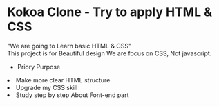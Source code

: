 # Kokoa Clone - Try to apply HTML & CSS

"We are going to Learn basic HTML & CSS" <br>
This project is for Beautiful design
We are focus on CSS, Not javascript. 

- Priory Purpose
<li>Make more clear HTML structure</li>
<li>Upgrade my CSS skill</li>
<li>Study step by step About Font-end part</li>
